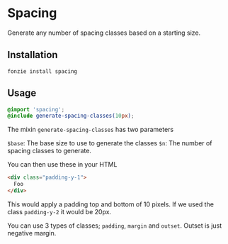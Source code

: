 # Spacing

Generate any number of spacing classes based on a starting size.

## Installation

```
fonzie install spacing
```

## Usage

```scss
@import 'spacing';
@include generate-spacing-classes(10px);
```

The mixin `generate-spacing-classes` has two parameters

`$base`: The base size to use to generate the classes
`$n`: The number of spacing classes to generate.

You can then use these in your HTML

```html
<div class="padding-y-1">
  Foo
</div>
```

This would apply a padding top and bottom of 10 pixels. If we used the class `padding-y-2` it would be 20px.

You can use 3 types of classes; `padding`, `margin` and `outset`. Outset is just negative margin.